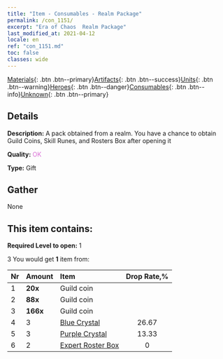 ```yaml
---
title: "Item - Consumables - Realm Package"
permalink: /con_1151/
excerpt: "Era of Chaos  Realm Package"
last_modified_at: 2021-04-12
locale: en
ref: "con_1151.md"
toc: false
classes: wide
---
```

 [Materials](/Items/){: .btn .btn--primary}[Artifacts](/Items/Artifacts/){: .btn .btn--success}[Units](/Items/Units/){: .btn .btn--warning}[Heroes](/Items/Heroes/){: .btn .btn--danger}[Consumables](/Items/Consumables/){: .btn .btn--info}[Unknown](/Items/Unknown/){: .btn .btn--primary}

## Details
 **Description:** A pack obtained from a realm. You have a chance to obtain Guild Coins, Skill Runes, and Rosters Box after opening it

 **Quality:** <span style="color: #DA70D6">OK</span>

 **Type:** Gift

## Gather

  None

## This item contains:

 **Required Level to open:** 1

 3 You would get **1** item  from:

  | Nr | Amount |     Item    | Drop Rate,% |
  |:---|:-------|:------------|:---------:|
  | 1 |  **20x** | Guild coin |  | 26.67 | 
  | 2 |  **88x** | Guild coin |  | 20 | 
  | 3 |  **166x** | Guild coin |  | 13.33 | 
  | 4 | 3 | [Blue Crystal](/Items/con_716/) | 26.67 | 
  | 5 | 3 | [Purple Crystal](/Items/con_720/) | 13.33 | 
  | 6 | 2 | [Expert Roster Box](/Items/con_776/) | 0 | 
